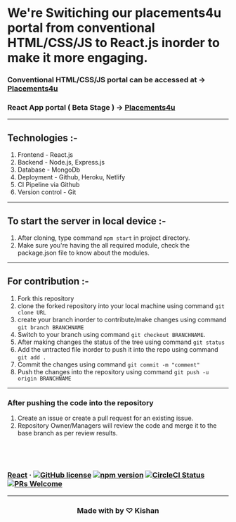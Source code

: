 # We're Switiching our placements4u portal from conventional HTML/CSS/JS to React.js inorder to make it more engaging.
### Conventional HTML/CSS/JS portal can be accessed at -> [Placements4u](https://placements4u.github.io/Placement/index.html)
### React App portal ( Beta Stage ) -> [Placements4u](https://placements4u.netlify.app/)
---
## Technologies :-
1. Frontend - React.js
2. Backend - Node.js, Express.js
3. Database - MongoDb
4. Deployment - Github, Heroku, Netlify
5. CI Pipeline via Github
6. Version control - Git &nbsp;
---
## To start the server in local device :- 
1. After cloning, type command `npm start` in project directory.
2. Make sure you're having the all required module, check the package.json file to know about the modules.

---
## For contribution :-
1. Fork this repository
2. clone the forked repository into your local machine using command `git clone URL`
3. create your branch inorder to contribute/make changes using command `git branch BRANCHNAME`
4. Switch to your branch using command `git checkout BRANCHNAME`.
5. After making changes the status of the tree using command `git status`
6. Add the untracted file inorder to push it into the repo using command  `git add .`
7. Commit the changes using command `git commit -m "comment"`
8. Push the changes into the repository using command `git push -u origin BRANCHNAME`

---

### After pushing the code into the repository
1. Create an issue or create a pull request for an existing issue.
2. Repository Owner/Managers will review the code and merge it to the base branch as per review results.

&nbsp;
&nbsp;
&nbsp;
&nbsp;
---
### [React](https://reactjs.org/) &middot; [![GitHub license](https://img.shields.io/badge/license-MIT-blue.svg)](https://github.com/facebook/react/blob/master/LICENSE) [![npm version](https://img.shields.io/npm/v/react.svg?style=flat)](https://www.npmjs.com/package/react) [![CircleCI Status](https://circleci.com/gh/facebook/react.svg?style=shield&circle-token=:circle-token)](https://circleci.com/gh/facebook/react) [![PRs Welcome](https://img.shields.io/badge/PRs-welcome-brightgreen.svg)](https://reactjs.org/docs/how-to-contribute.html#your-first-pull-request)
---
 ### <p style="text-align: center;"> Made with by &#9825; Kishan </p>

